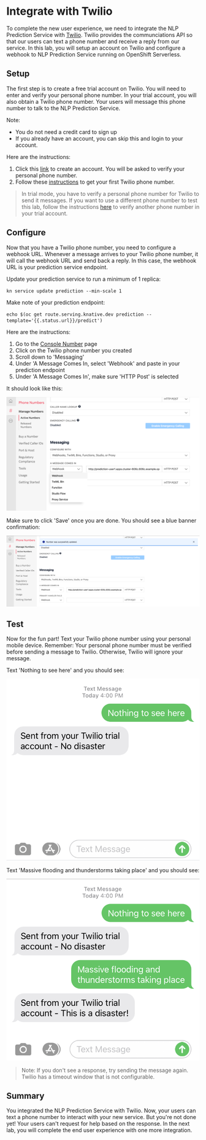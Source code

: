 # Integrate with Twilio

To complete the new user experience, we need to integrate the NLP Prediction Service with [Twilio][1].  Twilio provides the communciations API so that our users can text a phone number and receive a reply from our service.  In this lab, you will setup an account on Twilio and configure a webhook to NLP Prediction Service running on OpenShift Serverless.

## Setup

The first step is to create a free trial account on Twilio.  You will need to enter and verify your personal phone number.  In your trial account, you will also obtain a Twilio phone number.  Your users will message this phone number to talk to the NLP Prediction Service.

Note: 

* You do not need a credit card to sign up
* If you already have an account, you can skip this and login to your account. 

Here are the instructions:

1. Click this [link][2] to create an account.  You will be asked to verify your personal phone number.
2. Follow these [instructions][3] to get your first Twilio phone number.

> In trial mode, you have to verify a personal phone number for Twilio to send it messages.  If you want to use a different phone number to test this lab, follow the instructions [here][4] to verify another phone number in your trial account.

## Configure

Now that you have a Twilio phone number, you need to configure a webhook URL.  Whenever a message arrives to your Twilio phone number, it will call the webhook URL and send back a reply.  In this case, the webhook URL is your prediction service endpoint.

Update your prediction service to run a minimum of 1 replica:

```execute
kn service update prediction --min-scale 1
```

Make note of your prediction endpoint:

```execute
echo $(oc get route.serving.knative.dev prediction --template='{{.status.url}}/predict')
```

Here are the instructions:

1. Go to the [Console Number][5] page
2. Click on the Twilio phone number you created
3. Scroll down to 'Messaging'
4. Under 'A Message Comes In, select 'Webhook' and paste in your prediction endpoint
5. Under 'A Message Comes In', make sure 'HTTP Post' is selected

It should look like this:

![Twilio Config](images/twilio_config.png)

Make sure to click 'Save' once you are done.  You should see a blue banner confirmation:

![Twilo Config Save](images/twilio_config_save.png)


## Test

Now for the fun part!  Text your Twilio phone number using your personal mobile device.  Remember: Your personal phone number must be verified before sending a message to Twilio.  Otherwise, Twilio will ignore your message.

Text 'Nothing to see here' and you should see:

![Twilio Test Message One](images/twilio_message_one.png)

Text 'Massive flooding and thunderstorms taking place' and you should see:

![Twilio Test Message Two](images/twilio_message_two.png)

> Note: If you don't see a response, try sending the message again.  Twilio has a timeout window that is not configurable.

## Summary

You integrated the NLP Prediction Service with Twilio.  Now, your users can text a phone number to interact with your new service.  But you're not done yet!  Your users can't request for help based on the response.  In the next lab, you will complete the end user experience with one more integration.

[1]: https://www.twilio.com/
[2]: https://www.twilio.com/referral/SoYU8B
[3]: https://www.twilio.com/docs/usage/tutorials/how-to-use-your-free-trial-account#get-your-first-twilio-phone-number
[4]: https://www.twilio.com/docs/usage/tutorials/how-to-use-your-free-trial-account#verify-your-personal-phone-number
[5]: https://www.twilio.com/console/phone-numbers/incoming